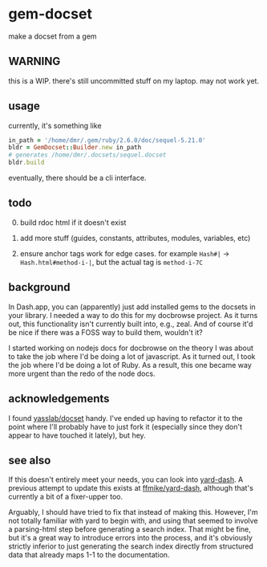 gem-docset
==========

make a docset from a gem

WARNING
-------

this is a WIP. there's still uncommitted stuff on my laptop. may not
work yet.

usage
-----

currently, it's something like

```ruby
in_path = '/home/dmr/.gem/ruby/2.6.0/doc/sequel-5.21.0'
bldr = GemDocset::Builder.new in_path
# generates /home/dmr/.docsets/sequel.docset
bldr.build
```

eventually, there should be a cli interface.

todo
----

0. build rdoc html if it doesn't exist

1. add more stuff (guides, constants, attributes, modules, variables, etc)

2. ensure anchor tags work for edge cases. for example `Hash#|` ->
   `Hash.html#method-i-|`, but the actual tag is `method-i-7C`

background
----------

In Dash.app, you can (apparently) just add installed gems to the
docsets in your library. I needed a way to do this for my docbrowse
project. As it turns out, this functionality isn't currently built
into, e.g., zeal. And of course it'd be nice if there was a FOSS way
to build them, wouldn't it?

I started working on nodejs docs for docbrowse on the theory I was
about to take the job where I'd be doing a lot of javascript. As it
turned out, I took the job where I'd be doing a lot of Ruby. As a
result, this one became way more urgent than the redo of the node
docs.

acknowledgements
-----------------

I found [yasslab/docset](https://github.com/yasslab/docset) handy.
I've ended up having to refactor it to the point where I'll probably
have to just fork it (especially since they don't appear to have
touched it lately), but hey.

see also
--------

If this doesn't entirely meet your needs, you can look
into [yard-dash](https://github.com/caomania/yard-dash). A previous
attempt to update this exists
at [ffmike/yard-dash](https://github.com/ffmike/yard-dash), although
that's currently a bit of a fixer-upper too.

Arguably, I should have tried to fix that instead of making this.
However, I'm not totally familiar with yard to begin with, and using
that seemed to involve a parsing-html step before generating a search
index. That might be fine, but it's a great way to introduce errors
into the process, and it's obviously strictly inferior to just
generating the search index directly from structured data that already
maps 1-1 to the documentation.
